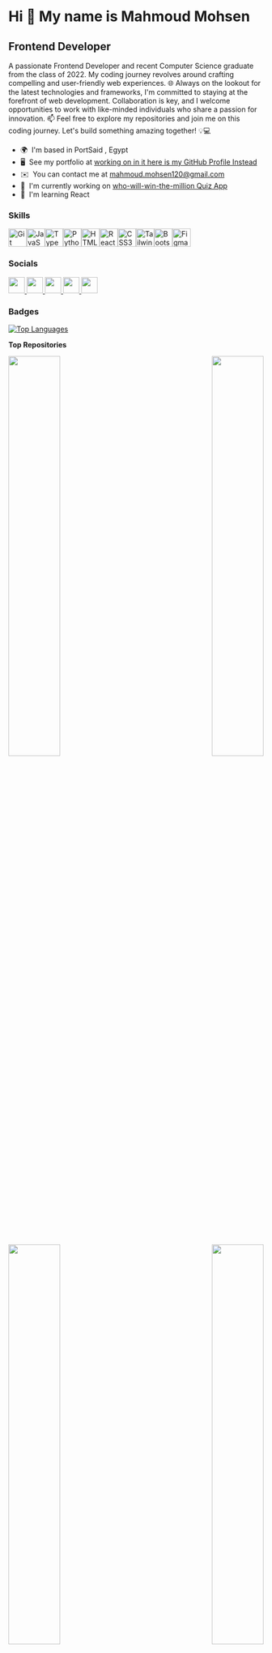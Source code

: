 Hi 👋 My name is Mahmoud Mohsen
===============================

Frontend Developer
------------------

A passionate Frontend Developer and recent Computer Science graduate from the class of 2022. My coding journey revolves around crafting compelling and user-friendly web experiences. 🌐 Always on the lookout for the latest technologies and frameworks, I'm committed to staying at the forefront of web development. Collaboration is key, and I welcome opportunities to work with like-minded individuals who share a passion for innovation. 📫 Feel free to explore my repositories and join me on this coding journey. Let's build something amazing together! 💡💻

* 🌍  I'm based in PortSaid , Egypt
* 🖥️  See my portfolio at [working on in it here is my GitHub Profile Instead](http://github.com/MahmoudMohsen0)
* ✉️  You can contact me at [mahmoud.mohsen120@gmail.com](mailto:mahmoud.mohsen120@gmail.com)
* 🚀  I'm currently working on [who-will-win-the-million Quiz App](http://github.com/MahmoudMohsen0/who-will-win-the-million)
* 🧠  I'm learning React

### Skills


<p align="left">
<a href="https://git-scm.com/" target="_blank" rel="noreferrer"><img src="https://raw.githubusercontent.com/danielcranney/readme-generator/main/public/icons/skills/git-colored.svg" width="36" height="36" alt="Git" /></a><a href="https://developer.mozilla.org/en-US/docs/Web/JavaScript" target="_blank" rel="noreferrer"><img src="https://raw.githubusercontent.com/danielcranney/readme-generator/main/public/icons/skills/javascript-colored.svg" width="36" height="36" alt="JavaScript" /></a><a href="https://www.typescriptlang.org/" target="_blank" rel="noreferrer"><img src="https://raw.githubusercontent.com/danielcranney/readme-generator/main/public/icons/skills/typescript-colored.svg" width="36" height="36" alt="TypeScript" /></a><a href="https://www.python.org/" target="_blank" rel="noreferrer"><img src="https://raw.githubusercontent.com/danielcranney/readme-generator/main/public/icons/skills/python-colored.svg" width="36" height="36" alt="Python" /></a><a href="https://developer.mozilla.org/en-US/docs/Glossary/HTML5" target="_blank" rel="noreferrer"><img src="https://raw.githubusercontent.com/danielcranney/readme-generator/main/public/icons/skills/html5-colored.svg" width="36" height="36" alt="HTML5" /></a><a href="https://reactjs.org/" target="_blank" rel="noreferrer"><img src="https://raw.githubusercontent.com/danielcranney/readme-generator/main/public/icons/skills/react-colored.svg" width="36" height="36" alt="React" /></a><a href="https://www.w3.org/TR/CSS/#css" target="_blank" rel="noreferrer"><img src="https://raw.githubusercontent.com/danielcranney/readme-generator/main/public/icons/skills/css3-colored.svg" width="36" height="36" alt="CSS3" /></a><a href="https://tailwindcss.com/" target="_blank" rel="noreferrer"><img src="https://raw.githubusercontent.com/danielcranney/readme-generator/main/public/icons/skills/tailwindcss-colored.svg" width="36" height="36" alt="TailwindCSS" /></a><a href="https://getbootstrap.com/" target="_blank" rel="noreferrer"><img src="https://raw.githubusercontent.com/danielcranney/readme-generator/main/public/icons/skills/bootstrap-colored.svg" width="36" height="36" alt="Bootstrap" /></a><a href="https://www.figma.com/" target="_blank" rel="noreferrer"><img src="https://raw.githubusercontent.com/danielcranney/readme-generator/main/public/icons/skills/figma-colored.svg" width="36" height="36" alt="Figma" /></a>
</p>


### Socials

<p align="left"> <a href="https://www.codepen.io/mody120" target="_blank" rel="noreferrer"> <picture> <source media="(prefers-color-scheme: dark)" srcset="https://raw.githubusercontent.com/danielcranney/readme-generator/main/public/icons/socials/codepen-dark.svg" /> <source media="(prefers-color-scheme: light)" srcset="https://raw.githubusercontent.com/danielcranney/readme-generator/main/public/icons/socials/codepen.svg" /> <img src="https://raw.githubusercontent.com/danielcranney/readme-generator/main/public/icons/socials/codepen.svg" width="32" height="32" /> </picture> </a> <a href="https://www.facebook.com/mahmoud120xd" target="_blank" rel="noreferrer"> <picture> <source media="(prefers-color-scheme: dark)" srcset="https://raw.githubusercontent.com/danielcranney/readme-generator/main/public/icons/socials/facebook-dark.svg" /> <source media="(prefers-color-scheme: light)" srcset="https://raw.githubusercontent.com/danielcranney/readme-generator/main/public/icons/socials/facebook.svg" /> <img src="https://raw.githubusercontent.com/danielcranney/readme-generator/main/public/icons/socials/facebook.svg" width="32" height="32" /> </picture> </a> <a href="https://www.github.com/MahmoudMohsen0" target="_blank" rel="noreferrer"> <picture> <source media="(prefers-color-scheme: dark)" srcset="https://raw.githubusercontent.com/danielcranney/readme-generator/main/public/icons/socials/github-dark.svg" /> <source media="(prefers-color-scheme: light)" srcset="https://raw.githubusercontent.com/danielcranney/readme-generator/main/public/icons/socials/github.svg" /> <img src="https://raw.githubusercontent.com/danielcranney/readme-generator/main/public/icons/socials/github.svg" width="32" height="32" /> </picture> </a> <a href="https://www.linkedin.com/in/mahmoud-mohsen-9008aa2a2/" target="_blank" rel="noreferrer"> <picture> <source media="(prefers-color-scheme: dark)" srcset="https://raw.githubusercontent.com/danielcranney/readme-generator/main/public/icons/socials/linkedin-dark.svg" /> <source media="(prefers-color-scheme: light)" srcset="https://raw.githubusercontent.com/danielcranney/readme-generator/main/public/icons/socials/linkedin.svg" /> <img src="https://raw.githubusercontent.com/danielcranney/readme-generator/main/public/icons/socials/linkedin.svg" width="32" height="32" /> </picture> </a> <a href="https://www.x.com/mahmoud_mo11" target="_blank" rel="noreferrer"> <picture> <source media="(prefers-color-scheme: dark)" srcset="https://raw.githubusercontent.com/danielcranney/readme-generator/main/public/icons/socials/twitter-dark.svg" /> <source media="(prefers-color-scheme: light)" srcset="https://raw.githubusercontent.com/danielcranney/readme-generator/main/public/icons/socials/twitter.svg" /> <img src="https://raw.githubusercontent.com/danielcranney/readme-generator/main/public/icons/socials/twitter.svg" width="32" height="32" /> </picture> </a></p>

### Badges

<a href="https://github.com/MahmoudMohsen0" align="left"><img src="https://github-readme-stats.vercel.app/api/top-langs/?username=MahmoudMohsen0&langs_count=10&title_color=14b8a6&text_color=ffffff&icon_color=3382ed&bg_color=22272e&hide_border=true&locale=en&custom_title=Top%20%Languages" alt="Top Languages" /></a>

<b>Top Repositories</b>

<div width="100%" align="center"><a href="https://github.com/MahmoudMohsen0/who-will-win-the-million" align="left"><img align="left" width="45%" src="https://github-readme-stats.vercel.app/api/pin/?username=MahmoudMohsen0&repo=who-will-win-the-million&title_color=14b8a6&text_color=ffffff&icon_color=3382ed&bg_color=22272e&hide_border=true&locale=en" /></a><a href="https://github.com/MahmoudMohsen0/social-media-app" align="right"><img align="right" width="45%" src="https://github-readme-stats.vercel.app/api/pin/?username=MahmoudMohsen0&repo=social-media-app&title_color=14b8a6&text_color=ffffff&icon_color=3382ed&bg_color=22272e&hide_border=true&locale=en" /></a></div><br /><br /><br /><br /><br /><br /><br />

<br /><br /><br /><br /><br />

<div width="100%" align="center"><a href="https://github.com/MahmoudMohsen0/simple-e-commerce-website" align="left"><img align="left" width="45%" src="https://github-readme-stats.vercel.app/api/pin/?username=MahmoudMohsen0&repo=simple-e-commerce-website&title_color=14b8a6&text_color=ffffff&icon_color=3382ed&bg_color=22272e&hide_border=true&locale=en" /></a><a href="https://github.com/MahmoudMohsen0/Currency-Calculator" align="right"><img align="right" width="45%" src="https://github-readme-stats.vercel.app/api/pin/?username=MahmoudMohsen0&repo=Currency-Calculator&title_color=14b8a6&text_color=ffffff&icon_color=3382ed&bg_color=22272e&hide_border=true&locale=en" /></a></div>
